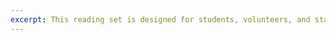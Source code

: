 ```yaml
---
excerpt: This reading set is designed for students, volunteers, and staff new to georeferencing LACMIP specimens.
---
```

